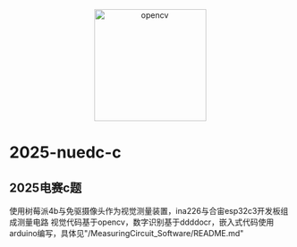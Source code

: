 <div align="center">
  <a href="https://github.com/opencv/opencv">
  <img src="https://opencv.org/wp-content/uploads/2020/07/OpenCV_logo_black.svg" alt="opencv" width="200"></a>
</div>

# 2025-nuedc-c
<h2>2025电赛c题</h2>  
使用树莓派4b与免驱摄像头作为视觉测量装置，ina226与合宙esp32c3开发板组成测量电路  
视觉代码基于opencv，数字识别基于ddddocr，嵌入式代码使用arduino编写，具体见"/MeasuringCircuit_Software/README.md"  
